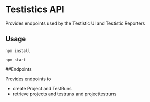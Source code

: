 # Testistics API

Provides endpoints used by the Testistic UI and Testistic Reporters

## Usage
```npm install```


```npm start```

##Endpoints

Provides endpoints to
- create Project and TestRuns
- retrieve projects and testruns and projecttestruns